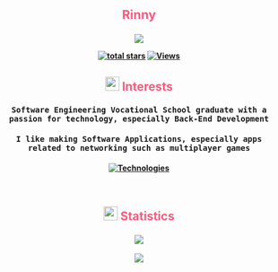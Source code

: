 <link rel="preconnect" href="https://fonts.googleapis.com">
<link rel="preconnect" href="https://fonts.gstatic.com" crossorigin>
<link href="https://fonts.googleapis.com/css2?family=Fira+Code:wght@300..700&display=swap" rel="stylesheet">

<p align="center" style="font-size: 22px; color: #f75c7e;">
    <strong>Rinny<strong>
</p>

<p align="center">
  <a href="https://github.com/rinnystab/">
    <img src="https://readme-typing-svg.demolab.com/?lines=Back-End%20Software%20Developer;5%2B%20years%20of%20development%20experience;Likes%20to%20learn%20new%20things&font=Fira%20Code&center=true&width=440&height=45&color=f75c7e&vCenter=true&pause=1000&size=22" />
  </a>
</p>

<p align="center">
<a href="https://github.com/rinnystab?tab=repositories&sort=stargazers">
    <img alt="total stars" title="Total stars on GitHub" src="https://custom-icon-badges.demolab.com/github/stars/rinnystab?color=f75c7e&style=for-the-badge&labelColor=e0486e&logo=star"/></a>
    <a href="https://github.com/rinnystab">
    <img alt="Views" title="Views" src="https://komarev.com/ghpvc/?username=rinnystab&style=for-the-badge"/>
    </a>
</p>

## <p align="center"><img src="https://cdn3.emoji.gg/emojis/14790-dance-uwu.gif" width ="25"><b style="color:f75c7e"> Interests</b></p>


<h4 align="center" style="font-family: Fira Code, monospace;">
  Software Engineering Vocational School graduate with a passion for technology, especially <strong>Back-End Development</strong><br>
</h4>
<h4 align="center" style="font-family: Fira Code, monospace;">
I like making Software Applications, especially apps related to networking such as multiplayer games<br>
</h4>
<p align="center">
<a href="https://github.com/rinnystab/">
    <img src="https://skillicons.dev/icons?i=js,ts,java,cs,cpp,nodejs,bun,sqlite,mysql" alt="Technologies" />
  </a>
</p>
<br>

## <p align="center"><img src="https://cdn3.emoji.gg/emojis/14790-dance-uwu.gif" width ="25"><b style="color:f75c7e"> Statistics</b></p>

<p align="center">
<a href="https://github.com/rinnystab/">
    <img src="https://github-readme-stats.vercel.app/api/top-langs/?username=rinnystab&layout=compact&theme=transparent&text_color=ffffff&title_color=f75c7e" />
  </a><br><br>
  <a href="https://github.com/rinnystab/">
    <img src="https://github-readme-stats.vercel.app/api?username=rinnystab&layout=compact&theme=transparent&text_color=ffffff&title_color=f75c7e" />
  </a>
</p>
